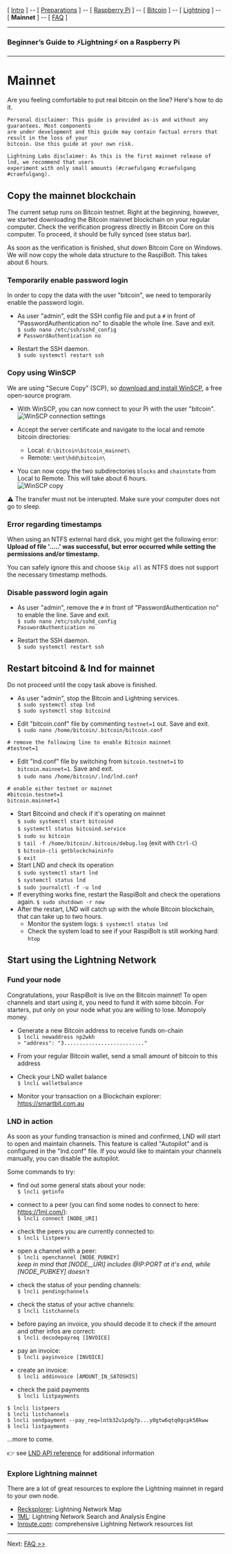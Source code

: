 [ [Intro](README.md) ] -- [ [Preparations](raspibolt_10_preparations.md) ] -- [ [Raspberry Pi](raspibolt_20_pi.md) ] -- [ [Bitcoin](raspibolt_30_bitcoin.md) ] -- [ [Lightning](raspibolt_40_lnd.md) ] -- [ **Mainnet** ] -- [ [FAQ](raspibolt_faq.md) ]

-------
### Beginner’s Guide to ️⚡Lightning️⚡ on a Raspberry Pi
--------

# Mainnet
Are you feeling comfortable to put real bitcoin on the line? Here's how to do it. 
```
Personal disclaimer: This guide is provided as-is and without any guarantees. Most components
are under development and this guide may contain factual errors that result in the loss of your
bitcoin. Use this guide at your own risk.
```
```
Lightning Labs disclaimer: As this is the first mainnet release of lnd, we recommend that users
experiment with only small amounts (#craefulgang #craefulgang #craefulgang).
```

## Copy the mainnet blockchain
The current setup runs on Bitcoin testnet. Right at the beginning, however, we started downloading the Bitcoin mainnet blockchain on your regular computer. Check the verification progress directly in Bitcoin Core on this computer. To proceed, it  should be fully synced (see status bar). 

As soon as the verification is finished, shut down Bitcoin Core on Windows. We will now copy the whole data structure to the RaspiBolt. This takes about 6 hours.

### Temporarily enable password login
In order to copy the data with the user "bitcoin", we need to temporarily enable the password login.

* As user "admin", edit the SSH config file and put a `#` in front of "PasswordAuthentication no" to disable the whole line. Save and exit.  
  `$ sudo nano /etc/ssh/sshd_config`  
  `# PasswordAuthentication no` 

* Restart the SSH daemon.  
  `$ sudo systemctl restart ssh`
  
### Copy using WinSCP
We are using "Secure Copy" (SCP), so [download and install WinSCP](https://winscp.net), a free open-source program. 

* With WinSCP, you can now connect to your Pi with the user "bitcoin".  
![WinSCP connection settings](images/50_WinSCP_connection.png)

* Accept the server certificate and navigate to the local and remote bitcoin directories:  
  * Local: `d:\bitcoin\bitcoin_mainnet\`
  * Remote: `\mnt\hdd\bitcoin\`   

* You can now copy the two subdirectories `blocks` and `chainstate` from Local to Remote. This will take about 6 hours.  
![WinSCP copy](images/50_WinSCP_copy.png)

:warning: The transfer must not be interupted. Make sure your computer does not go to sleep. 

### Error regarding timestamps
When using an NTFS external hard disk, you might get the following error:  
**Upload of file '.....' was successful, but error occurred while setting the permissions and/or timestamp.**

You can safely ignore this and choose `Skip all` as NTFS does not support the necessary timestamp methods.

### Disable password login again
* As user "admin", remove the `#` in front of "PasswordAuthentication no" to enable the line. Save and exit.  
  `$ sudo nano /etc/ssh/sshd_config`  
  `PasswordAuthentication no` 

* Restart the SSH daemon.  
  `$ sudo systemctl restart ssh`

## Restart bitcoind & lnd for mainnet
Do not proceed until the copy task above is finished.

* As user "admin", stop the Bitcoin and Lightning services.  
  `$ sudo systemctl stop lnd`   
  `$ sudo systemctl stop bitcoind` 
  
* Edit "bitcoin.conf" file by commenting  `testnet=1` out. Save and exit.  
  `$ sudo nano /home/bitcoin/.bitcoin/bitcoin.conf`
```
# remove the following line to enable Bitcoin mainnet
#testnet=1
```

* Edit "lnd.conf" file by switching from `bitcoin.testnet=1` to `bitcoin.mainnet=1`. Save and exit.  
  `$ sudo nano /home/bitcoin/.lnd/lnd.conf`
```
# enable either testnet or mainnet
#bitcoin.testnet=1
bitcoin.mainnet=1
```
* Start Bitcoind and check if it's operating on mainnet  
  `$ sudo systemctl start bitcoind`  
  `$ systemctl status bitcoind.service`  
  `$ sudo su bitcoin`  
  `$ tail -f /home/bitcoin/.bitcoin/debug.log`  (exit with `Ctrl-C`)  
  `$ bitcoin-cli getblockchaininfo`  
  `$ exit`  
* Start LND and check its operation  
  `$ sudo systemctl start lnd`   
  `$ systemctl status lnd`  
  `$ sudo journalctl -f -u lnd`  
* If everything works fine, restart the RaspiBolt and check the operations again.
  `$ sudo shutdown -r now`  
* After the restart, LND will catch up with the whole Bitcoin blockchain, that can take up to two hours.
  * Monitor the system logs: `$ systemctl status lnd` 
  * Check the system load to see if your RaspiBolt is still working hard: `htop` 



## Start using the Lightning Network

### Fund your node
Congratulations, your RaspiBolt is live on the Bitcoin mainnet! To open channels and start using it, you need to fund it with some bitcoin. For starters, put only on your node what you are willing to lose. Monopoly money.

* Generate a new Bitcoin address to receive funds on-chain  
  `$ lncli newaddress np2wkh`   
  `> "address": "3.........................."`

* From your regular Bitcoin wallet, send a small amount of bitcoin to this address

* Check your LND wallet balance  
  `$ lncli walletbalance`

* Monitor your transaction on a Blockchain explorer:
  https://smartbit.com.au

### LND in action
As soon as your funding transaction is mined and confirmed, LND will start to open and maintain channels. This feature is called "Autopilot" and is configured in the "lnd.conf" file. If you would like to maintain your channels manually, you can disable the autopilot.

Some commands to try:  

* find out some general stats about your node:  
 `$ lncli getinfo`  
 
* connect to a peer (you can find some nodes to connect to here: https://1ml.com/):  
 `$ lncli connect [NODE_URI]`  
 
* check the peers you are currently connected to:  
 `$ lncli listpeers`  
 
* open a channel with a peer:  
 `$ lncli openchannel [NODE_PUBKEY]`  
 *keep in mind that [NODE__URI] includes @IP:PORT at it's end, while [NODE_PUBKEY] doesn't*  
 
* check the status of your pending channels:  
 `$ lncli pendingchannels`  
 
* check the status of your active channels:  
 `$ lncli listchannels`  
 
* before paying an invoice, you should decode it to check if the amount and other infos are correct:  
 `$ lncli decodepayreq [INVOICE]`  
 
* pay an invoice:  
 `$ lncli payinvoice [INVOICE]`  
 
* create an invoice:   
 `$ lncli addinvoice [AMOUNT_IN_SATOSHIS]`  
 
* check the paid payments  
 `$ lncli listpayments`   
 
```
$ lncli listpeers
$ lncli listchannels
$ lncli sendpayment --pay_req=lntb32u1pdg7p...y0gtw6qtq0gcpk50kww
$ lncli listpayments
```

...more to come.

👉 see [LND API reference](http://api.lightning.community/) for additional information

### Explore Lightning mainnet
There are a lot of great resources to explore the Lightning mainnet in regard to your own node.

* [Recksplorer](https://rompert.com/recksplorer/): Lightning Network Map
* [1ML](https://1ml.com): Lightning Network Search and Analysis Engine
* [lnroute.com](http://lnroute.com): comprehensive Lightning Network resources list



---
Next: [FAQ >>](raspibolt_faq.md)
